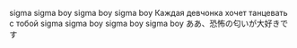 sigma sigma boy sigma boy sigma boy Каждая девчонка хочет танцевать с тобой sigma sigma boy sigma boy sigma boy ああ、恐怖の匂いが大好きです
